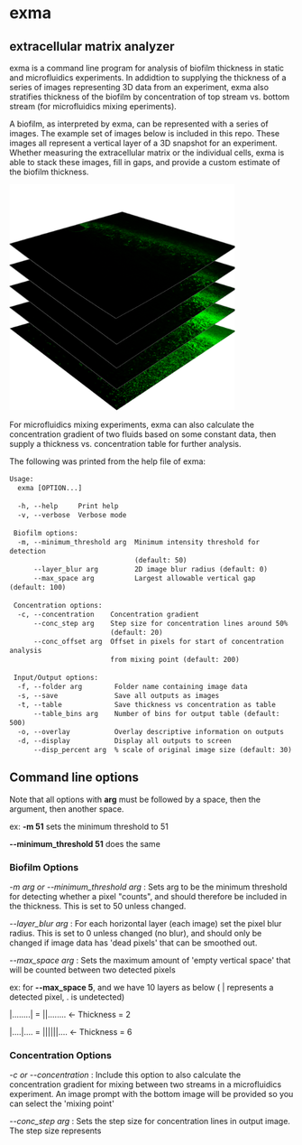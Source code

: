# exma
## **ex**tracellular **m**atrix **a**nalyzer

exma is a command line program for analysis of biofilm thickness in static and microfluidics experiments. In addidtion to supplying the thickness of a series of images representing 3D data from an experiment, exma also stratifies thickness of the biofilm by concentration of top stream vs. bottom stream (for microfluidics mixing eperiments).

A biofilm, as interpreted by exma, can be represented with a series of images. The example set of images below is included in this repo.
These images all represent a vertical layer of a 3D snapshot for an experiment. Whether measuring the extracellular matrix or the individual cells, exma is able to stack these images, fill in gaps, and provide a custom estimate of the biofilm thickness.

<img src="Readme/biofilm_explain.png" width="400" height="400">

For microfluidics mixing experiments, exma can also calculate the concentration gradient of two fluids based on some constant data, then supply a thickness vs. concentration table for further analysis.

The following was printed from the help file of exma:

```
Usage:
  exma [OPTION...]

  -h, --help     Print help
  -v, --verbose  Verbose mode

 Biofilm options:
  -m, --minimum_threshold arg  Minimum intensity threshold for detection
                               (default: 50)
      --layer_blur arg         2D image blur radius (default: 0)
      --max_space arg          Largest allowable vertical gap (default: 100)

 Concentration options:
  -c, --concentration    Concentration gradient
      --conc_step arg    Step size for concentration lines around 50%
                         (default: 20)
      --conc_offset arg  Offset in pixels for start of concentration analysis
                         from mixing point (default: 200)

 Input/Output options:
  -f, --folder arg        Folder name containing image data
  -s, --save              Save all outputs as images
  -t, --table             Save thickness vs concentration as table
      --table_bins arg    Number of bins for output table (default: 500)
  -o, --overlay           Overlay descriptive information on outputs
  -d, --display           Display all outputs to screen
      --disp_percent arg  % scale of original image size (default: 30)
```

## Command line options

Note that all options with **arg** must be followed by a space, then the argument, then another space.

ex: **-m 51** sets the minimum threshold to 51

**--minimum_threshold 51** does the same

### Biofilm Options
*-m arg or --minimum_threshold arg* : Sets arg to be the minimum threshold for detecting whether a pixel "counts", and should therefore be included in the thickness. This is set to 50 unless changed.

*--layer_blur arg* : For each horizontal layer (each image) set the pixel blur radius. This is set to 0 unless changed (no blur), and should only be changed if image data has 'dead pixels' that can be smoothed out.

*--max_space arg* : Sets the maximum amount of 'empty vertical space' that will be counted between two detected pixels

  ex: for **--max_space 5**, and we have 10 layers as below ( | represents a detected pixel, . is undetected)
  
  |........| = ||........ <- Thickness  = 2
  
  |....|.... = ||||||.... <- Thickness  = 6
  
### Concentration Options
  *-c or --concentration* : Include this option to also calculate the concentration gradient for mixing between two streams in a microfluidics experiment. An image prompt with the bottom image will be provided so you can select the 'mixing point'
  
  *--conc_step arg* : Sets the step size for concentration lines in output image. The step size represents 
